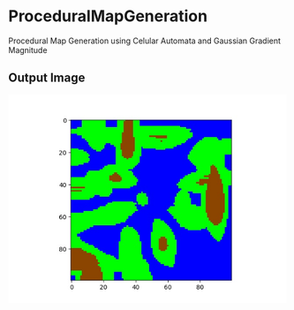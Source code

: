 # ProceduralMapGeneration
Procedural Map Generation using Celular Automata and Gaussian Gradient Magnitude
## Output Image
![](/testimage.jpg)
